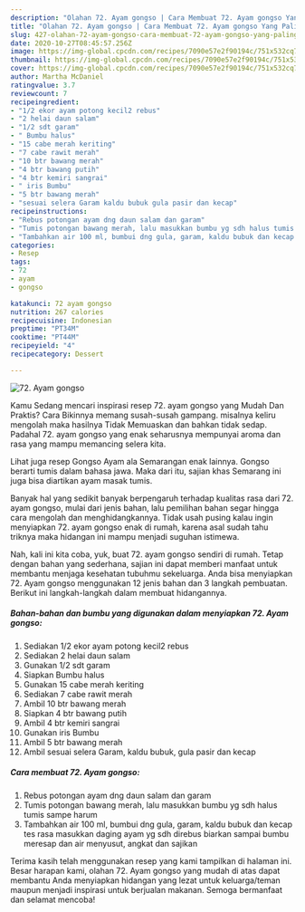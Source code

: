 ```yaml
---
description: "Olahan 72. Ayam gongso | Cara Membuat 72. Ayam gongso Yang Paling Enak"
title: "Olahan 72. Ayam gongso | Cara Membuat 72. Ayam gongso Yang Paling Enak"
slug: 427-olahan-72-ayam-gongso-cara-membuat-72-ayam-gongso-yang-paling-enak
date: 2020-10-27T08:45:57.256Z
image: https://img-global.cpcdn.com/recipes/7090e57e2f90194c/751x532cq70/72-ayam-gongso-foto-resep-utama.jpg
thumbnail: https://img-global.cpcdn.com/recipes/7090e57e2f90194c/751x532cq70/72-ayam-gongso-foto-resep-utama.jpg
cover: https://img-global.cpcdn.com/recipes/7090e57e2f90194c/751x532cq70/72-ayam-gongso-foto-resep-utama.jpg
author: Martha McDaniel
ratingvalue: 3.7
reviewcount: 7
recipeingredient:
- "1/2 ekor ayam potong kecil2 rebus"
- "2 helai daun salam"
- "1/2 sdt garam"
- " Bumbu halus"
- "15 cabe merah keriting"
- "7 cabe rawit merah"
- "10 btr bawang merah"
- "4 btr bawang putih"
- "4 btr kemiri sangrai"
- " iris Bumbu"
- "5 btr bawang merah"
- "sesuai selera Garam kaldu bubuk gula pasir dan kecap"
recipeinstructions:
- "Rebus potongan ayam dng daun salam dan garam"
- "Tumis potongan bawang merah, lalu masukkan bumbu yg sdh halus tumis sampe harum"
- "Tambahkan air 100 ml, bumbui dng gula, garam, kaldu bubuk dan kecap tes rasa masukkan daging ayam yg sdh direbus biarkan sampai bumbu meresap dan air menyusut, angkat dan sajikan"
categories:
- Resep
tags:
- 72
- ayam
- gongso

katakunci: 72 ayam gongso 
nutrition: 267 calories
recipecuisine: Indonesian
preptime: "PT34M"
cooktime: "PT44M"
recipeyield: "4"
recipecategory: Dessert

---
```



![72. Ayam gongso](https://img-global.cpcdn.com/recipes/7090e57e2f90194c/751x532cq70/72-ayam-gongso-foto-resep-utama.jpg)

Kamu Sedang mencari inspirasi resep 72. ayam gongso yang Mudah Dan Praktis? Cara Bikinnya memang susah-susah gampang. misalnya keliru mengolah maka hasilnya Tidak Memuaskan dan bahkan tidak sedap. Padahal 72. ayam gongso yang enak seharusnya mempunyai aroma dan rasa yang mampu memancing selera kita.

Lihat juga resep Gongso Ayam ala Semarangan enak lainnya. Gongso berarti tumis dalam bahasa jawa. Maka dari itu, sajian khas Semarang ini juga bisa diartikan ayam masak tumis.

Banyak hal yang sedikit banyak berpengaruh terhadap kualitas rasa dari 72. ayam gongso, mulai dari jenis bahan, lalu pemilihan bahan segar hingga cara mengolah dan menghidangkannya. Tidak usah pusing kalau ingin menyiapkan 72. ayam gongso enak di rumah, karena asal sudah tahu triknya maka hidangan ini mampu menjadi suguhan istimewa.


Nah, kali ini kita coba, yuk, buat 72. ayam gongso sendiri di rumah. Tetap dengan bahan yang sederhana, sajian ini dapat memberi manfaat untuk membantu menjaga kesehatan tubuhmu sekeluarga. Anda bisa menyiapkan 72. Ayam gongso menggunakan 12 jenis bahan dan 3 langkah pembuatan. Berikut ini langkah-langkah dalam membuat hidangannya.

<!--inarticleads1-->

##### Bahan-bahan dan bumbu yang digunakan dalam menyiapkan 72. Ayam gongso:

1. Sediakan 1/2 ekor ayam potong kecil2 rebus
1. Sediakan 2 helai daun salam
1. Gunakan 1/2 sdt garam
1. Siapkan  Bumbu halus
1. Gunakan 15 cabe merah keriting
1. Sediakan 7 cabe rawit merah
1. Ambil 10 btr bawang merah
1. Siapkan 4 btr bawang putih
1. Ambil 4 btr kemiri sangrai
1. Gunakan  iris Bumbu
1. Ambil 5 btr bawang merah
1. Ambil sesuai selera Garam, kaldu bubuk, gula pasir dan kecap




<!--inarticleads2-->

##### Cara membuat 72. Ayam gongso:

1. Rebus potongan ayam dng daun salam dan garam
1. Tumis potongan bawang merah, lalu masukkan bumbu yg sdh halus tumis sampe harum
1. Tambahkan air 100 ml, bumbui dng gula, garam, kaldu bubuk dan kecap tes rasa masukkan daging ayam yg sdh direbus biarkan sampai bumbu meresap dan air menyusut, angkat dan sajikan




Terima kasih telah menggunakan resep yang kami tampilkan di halaman ini. Besar harapan kami, olahan 72. Ayam gongso yang mudah di atas dapat membantu Anda menyiapkan hidangan yang lezat untuk keluarga/teman maupun menjadi inspirasi untuk berjualan makanan. Semoga bermanfaat dan selamat mencoba!

